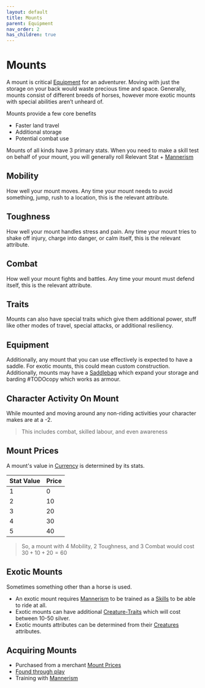 ```yaml
---
layout: default
title: Mounts
parent: Equipment
nav_order: 2
has_children: true
---
```

# Mounts
A mount is critical [Equipment](Core/Equipment) for an adventurer. Moving with just the storage on your back would waste precious time and space. Generally, mounts consist of different breeds of horses, however more exotic mounts with special abilities aren’t unheard of.

Mounts provide a few core benefits
- Faster land travel
- Additional storage
- Potential combat use   

Mounts of all kinds have 3 primary stats. When you need to make a skill test on behalf of your mount, you will generally roll Relevant Stat + [Mannerism](Core/Communication#Mannerism)

## Mobility
How well your mount moves. Any time your mount needs to avoid something, jump, rush to a location, this is the relevant attribute.

## Toughness
How well your mount handles stress and pain. Any time your mount tries to shake off injury, charge into danger, or calm itself, this is the relevant attribute.

## Combat
How well your mount fights and battles. Any time your mount must defend itself, this is the relevant attribute. 

## Traits
Mounts can also have special traits which give them additional power, stuff like other modes of travel, special attacks, or additional resiliency.

## Equipment
Additionally, any mount that you can use effectively is expected to have a saddle. For exotic mounts, this could mean custom construction. Additionally, mounts may have a [Saddlebag](Storage#Saddlebag) which expand your storage and barding #TODOcopy which works as armour.

## Character Activity On Mount
While mounted and moving around any non-riding activities your character makes are at a -2.

> This includes combat, skilled labour, and even awareness

## Mount Prices
A mount's value in [Currency](Core/Equipment#Currency) is determined by its stats.

| Stat Value | Price |
| ---------- | ----- |
| 1          | 0    |
| 2          | 10    |
| 3          | 20    |
| 4          | 30    | 
| 5          | 40    |

> So, a mount with 4 Mobility, 2 Toughness, and 3 Combat would cost $30+10+20=60$

## Exotic Mounts
Sometimes something other than a horse is used. 
* An exotic mount requires [Mannerism](Core/Communication#Mannerism) to be trained as a [Skills](Core/Skills) to be able to ride at all.
* Exotic mounts can have additional [Creature-Traits](Creature-Traits) which will cost between 10-50 silver.
* Exotic mounts attributes can be determined from their [Creatures](Core/Running-The-Game#Creatures) attributes.

## Acquiring Mounts
* Purchased from a merchant [Mount Prices](#Mount%20Prices)
* [Found through play](Core/Equipment#Looting)
* Training with [Mannerism](Core/Communication#Mannerism)